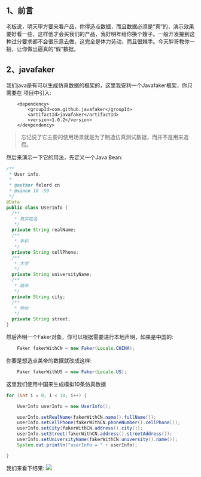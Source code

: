 ## 1、前言
老板说，明天甲方要来看产品，你得造点数据，而且数据必须是“真”的，演示效果要好看一些，这样他才会买我们的产品，我好明年给你换个嫂子。一般开发接到这种过分要求都不会很乐意去做，这完全是体力劳动，而且很棘手。今天胖哥教你一招，让你做出逼真的“假”数据。
## 2、javafaker
我们java是有可以生成仿真数据的框架的，这里我安利一个Javafaker框架，你只需要在
项目中引入:
```
    <dependency>
        <groupId>com.github.javafaker</groupId>
        <artifactId>javafaker</artifactId>
        <version>1.0.2</version>
    </devpendency>
```
> 忘记说了它主要的使用场景就是为了制造仿真测试数据，而并不是用来造假。

然后来演示一下它的用法，先定义一个Java Bean:
```java
/**
 * User info.
 *
 * @author felord.cn
 * @since 10 :50
 */
@Data
public class UserInfo {
  /**
   * 真实姓名
   */
  private String realName;
  /**
   * 手机
   */
  private String cellPhone;
  /**
   * 大学
   */
  private String universityName;
  /**
   * 城市
   */
  private String city;
  /**
   * 地址
   */
  private String street;
}
```
然后声明一个Faker对象，你可以根据需要进行本地声明，如果是中国的:
```java
    Faker fakerWithCN = new Faker(Locale.CHINA);
```
你要是想造点美帝的数据就改成这样:
```java
    Faker fakerWithUS = new Faker(Locale.US);
```
这里我们使用中国来生成模拟10条仿真数据
```java
for (int i = 0; i < 10; i++) {

    UserInfo userInfo = new UserInfo();

    userInfo.setRealName(fakerWithCN.name().fullName());
    userInfo.setCellPhone(fakerWithCN.phoneNumber().cellPhone());
    userInfo.setCity(fakerWithCN.address().city());
    userInfo.setStreet(fakerWithCN.address().streetAddress());
    userInfo.setUniversityName(fakerWithCN.university().name());
    System.out.println("userInfo = " + userInfo);

}
```
我们来看下结果:
![](https://segmentfault.com/img/bVcMAbY)
